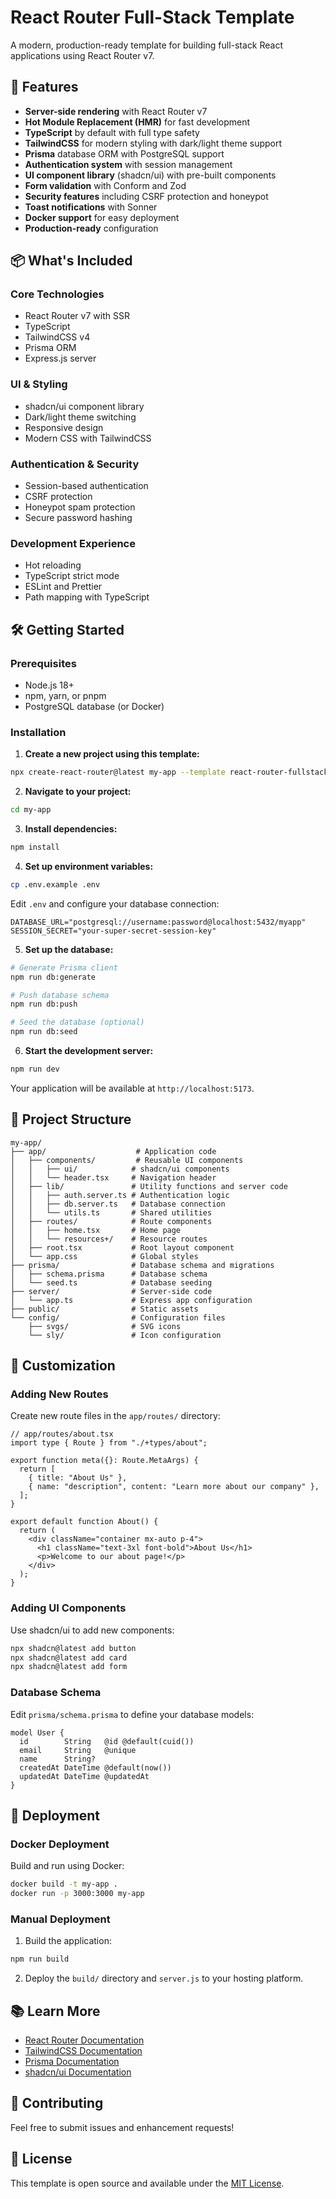 # React Router Full-Stack Template

A modern, production-ready template for building full-stack React applications
using React Router v7.

## 🚀 Features

- **Server-side rendering** with React Router v7
- **Hot Module Replacement (HMR)** for fast development
- **TypeScript** by default with full type safety
- **TailwindCSS** for modern styling with dark/light theme support
- **Prisma** database ORM with PostgreSQL support
- **Authentication system** with session management
- **UI component library** (shadcn/ui) with pre-built components
- **Form validation** with Conform and Zod
- **Security features** including CSRF protection and honeypot
- **Toast notifications** with Sonner
- **Docker support** for easy deployment
- **Production-ready** configuration

## 📦 What's Included

### Core Technologies

- React Router v7 with SSR
- TypeScript
- TailwindCSS v4
- Prisma ORM
- Express.js server

### UI & Styling

- shadcn/ui component library
- Dark/light theme switching
- Responsive design
- Modern CSS with TailwindCSS

### Authentication & Security

- Session-based authentication
- CSRF protection
- Honeypot spam protection
- Secure password hashing

### Development Experience

- Hot reloading
- TypeScript strict mode
- ESLint and Prettier
- Path mapping with TypeScript

## 🛠️ Getting Started

### Prerequisites

- Node.js 18+
- npm, yarn, or pnpm
- PostgreSQL database (or Docker)

### Installation

1. **Create a new project using this template:**

```bash
npx create-react-router@latest my-app --template react-router-fullstack-template
```

2. **Navigate to your project:**

```bash
cd my-app
```

3. **Install dependencies:**

```bash
npm install
```

4. **Set up environment variables:**

```bash
cp .env.example .env
```

Edit `.env` and configure your database connection:

```env
DATABASE_URL="postgresql://username:password@localhost:5432/myapp"
SESSION_SECRET="your-super-secret-session-key"
```

5. **Set up the database:**

```bash
# Generate Prisma client
npm run db:generate

# Push database schema
npm run db:push

# Seed the database (optional)
npm run db:seed
```

6. **Start the development server:**

```bash
npm run dev
```

Your application will be available at `http://localhost:5173`.

## 📁 Project Structure

```
my-app/
├── app/                    # Application code
│   ├── components/         # Reusable UI components
│   │   ├── ui/            # shadcn/ui components
│   │   └── header.tsx     # Navigation header
│   ├── lib/               # Utility functions and server code
│   │   ├── auth.server.ts # Authentication logic
│   │   ├── db.server.ts   # Database connection
│   │   └── utils.ts       # Shared utilities
│   ├── routes/            # Route components
│   │   ├── home.tsx       # Home page
│   │   └── resources+/    # Resource routes
│   ├── root.tsx           # Root layout component
│   └── app.css            # Global styles
├── prisma/                # Database schema and migrations
│   ├── schema.prisma      # Database schema
│   └── seed.ts            # Database seeding
├── server/                # Server-side code
│   └── app.ts             # Express app configuration
├── public/                # Static assets
└── config/                # Configuration files
    ├── svgs/              # SVG icons
    └── sly/               # Icon configuration
```

## 🎨 Customization

### Adding New Routes

Create new route files in the `app/routes/` directory:

```tsx
// app/routes/about.tsx
import type { Route } from "./+types/about";

export function meta({}: Route.MetaArgs) {
  return [
    { title: "About Us" },
    { name: "description", content: "Learn more about our company" },
  ];
}

export default function About() {
  return (
    <div className="container mx-auto p-4">
      <h1 className="text-3xl font-bold">About Us</h1>
      <p>Welcome to our about page!</p>
    </div>
  );
}
```

### Adding UI Components

Use shadcn/ui to add new components:

```bash
npx shadcn@latest add button
npx shadcn@latest add card
npx shadcn@latest add form
```

### Database Schema

Edit `prisma/schema.prisma` to define your database models:

```prisma
model User {
  id        String   @id @default(cuid())
  email     String   @unique
  name      String?
  createdAt DateTime @default(now())
  updatedAt DateTime @updatedAt
}
```

## 🚀 Deployment

### Docker Deployment

Build and run using Docker:

```bash
docker build -t my-app .
docker run -p 3000:3000 my-app
```

### Manual Deployment

1. Build the application:

```bash
npm run build
```

2. Deploy the `build/` directory and `server.js` to your hosting platform.

## 📚 Learn More

- [React Router Documentation](https://reactrouter.com/)
- [TailwindCSS Documentation](https://tailwindcss.com/)
- [Prisma Documentation](https://www.prisma.io/docs/)
- [shadcn/ui Documentation](https://ui.shadcn.com/)

## 🤝 Contributing

Feel free to submit issues and enhancement requests!

## 📄 License

This template is open source and available under the [MIT License](LICENSE).
